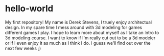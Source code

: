 # hello-world
My first repository!
My name is Derek Stevens, I truely enjoy architectual design. In my spare time I mess around with 3d modeling for games different games I play. I hope to learn more about myself as I take an Intro to 3d modeling course. I want to know if I'm really cut out to be a 3d modeler or if I even enjoy it as much as I think I do. I guess we'll find out over the next few weeks ;)
